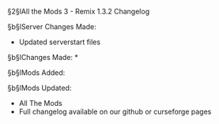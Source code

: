 §2§lAll the Mods 3 - Remix 1.3.2 Changelog

§b§lServer Changes Made:
* Updated serverstart files

§b§lChanges Made:
* 

§b§lMods Added:


§b§lMods Updated:
* All The Mods
* Full changelog available on our github or curseforge pages